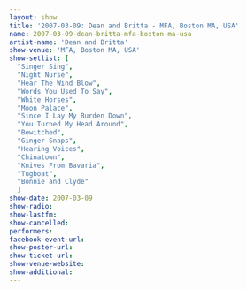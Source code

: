 ```yaml
---
layout: show
title: '2007-03-09: Dean and Britta - MFA, Boston MA, USA'
name: 2007-03-09-dean-britta-mfa-boston-ma-usa
artist-name: 'Dean and Britta'
show-venue: 'MFA, Boston MA, USA'
show-setlist: [
  "Singer Sing",
  "Night Nurse",
  "Hear The Wind Blow",
  "Words You Used To Say",
  "White Horses",
  "Moon Palace",
  "Since I Lay My Burden Down",
  "You Turned My Head Around",
  "Bewitched",
  "Ginger Snaps",
  "Hearing Voices",
  "Chinatown",
  "Knives From Bavaria",
  "Tugboat",
  "Bonnie and Clyde"
  ]
show-date: 2007-03-09
show-radio: 
show-lastfm: 
show-cancelled: 
performers: 
facebook-event-url: 
show-poster-url: 
show-ticket-url: 
show-venue-website: 
show-additional: 
---
```



